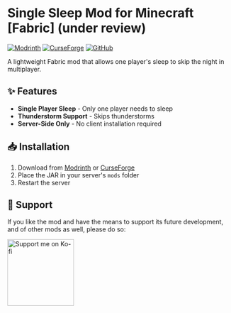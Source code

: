 # Single Sleep Mod for Minecraft [Fabric] (under review)

[![Modrinth](https://img.shields.io/modrinth/v/single-sleep?label=Modrinth&style=for-the-badge)](https://modrinth.com/mod/single-sleep-mod)
[![CurseForge](https://cf.way2muchnoise.eu/versions/single-sleep.svg?badge_style=for_the_badge)](https://legacy.curseforge.com/minecraft/mc-mods/single-sleep-mod  )
[![GitHub](https://img.shields.io/github/license/Dev-Bogdan/single-sleep-mod?style=for-the-badge)](LICENSE)

A lightweight Fabric mod that allows one player's sleep to skip the night in multiplayer.


## ✨ Features

- **Single Player Sleep** - Only one player needs to sleep
- **Thunderstorm Support** - Skips thunderstorms
- **Server-Side Only** - No client installation required

## 📥 Installation

1. Download from [Modrinth](https://modrinth.com/mod/single-sleep-mod) or [CurseForge](https://legacy.curseforge.com/minecraft/mc-mods/single-sleep-mod)
2. Place the JAR in your server's `mods` folder
3. Restart the server

## 💖 Support

If you like the mod and have the means to support its future development, and of other mods as well, please do so:

[<img src="https://storage.ko-fi.com/cdn/brandasset/kofi_button_dark.png" width="150" alt="Support me on Ko-fi">](https://ko-fi.com/bogdandev)
